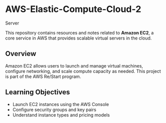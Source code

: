 # AWS-Elastic-Compute-Cloud-2
Server

This repository contains resources and notes related to **Amazon EC2**, a core service in AWS that provides scalable virtual servers in the cloud.

##  Overview
Amazon EC2 allows users to launch and manage virtual machines, configure networking, and scale compute capacity as needed. This project is part of the AWS Re/Start program.

##  Learning Objectives
- Launch EC2 instances using the AWS Console 
- Configure security groups and key pairs
- Understand instance types and pricing models
  
